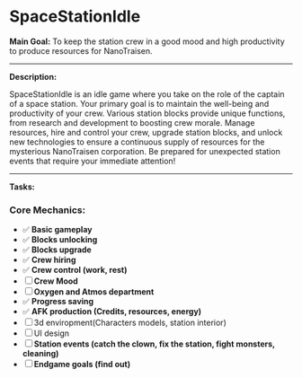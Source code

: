 # SpaceStationIdle

**Main Goal:** To keep the station crew in a good mood and high productivity to produce resources for NanoTraisen.

---

**Description:**

SpaceStationIdle is an idle game where you take on the role of the captain of a space station. Your primary goal is to maintain the well-being and productivity of your crew. Various station blocks provide unique functions, from research and development to boosting crew morale. Manage resources, hire and control your crew, upgrade station blocks, and unlock new technologies to ensure a continuous supply of resources for the mysterious NanoTraisen corporation. Be prepared for unexpected station events that require your immediate attention!

---

**Tasks:**

### Core Mechanics:

* ✅ **Basic gameplay**
* ✅ **Blocks unlocking**
* ✅ **Blocks upgrade**
* ✅ **Crew hiring**
* ✅ **Crew control (work, rest)**
* ☐ **Crew Mood**
* ☐ **Oxygen and Atmos department**
* ✅ **Progress saving**
* ✅ **AFK production (Credits, resources, energy)**
* ☐ 3d enviropment(Characters models, station interior)
* ☐ UI design
* ☐ **Station events (catch the clown, fix the station, fight monsters, cleaning)**
* ☐ **Endgame goals (find out)**
